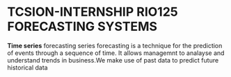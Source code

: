 # TCSION-INTERNSHIP RIO125 FORECASTING SYSTEMS
 ****Time** series** forecasting series forecasting is a technique for the prediction of events through a sequence of time.
 It allows managemnt to analayse and understand trends in business.We make use of past data to predict future historical data 
 

